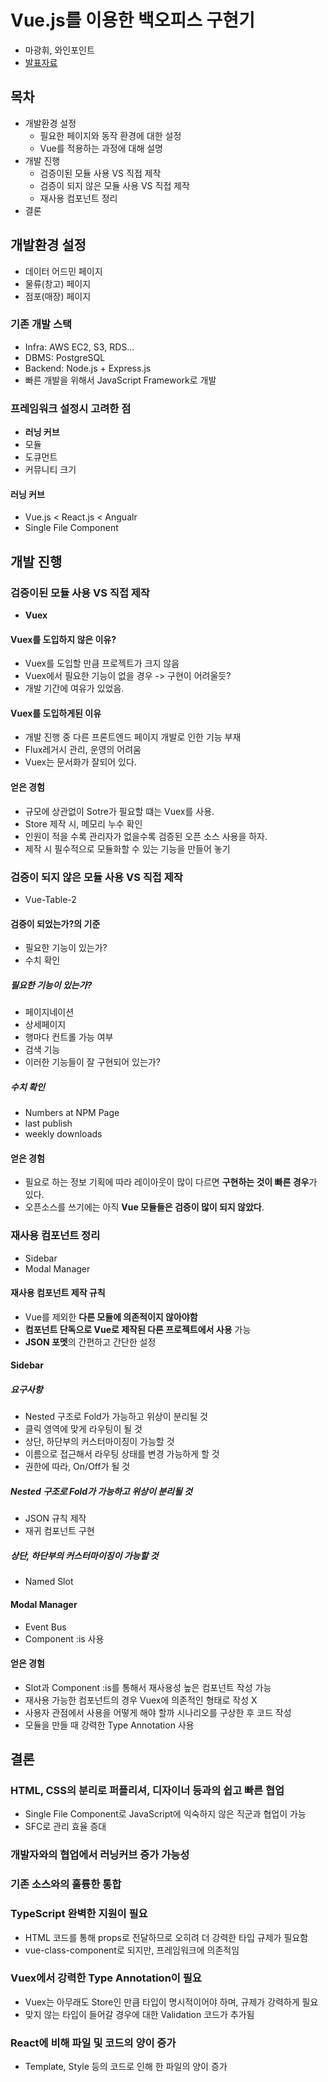 # Vue.js를 이용한 백오피스 구현기
- 마광휘, 와인포인트
- [발표자료](https://www.slideshare.net/gwangwhima/vuejs-125681294)

## 목차
- 개발환경 설정
  - 필요한 페이지와 동작 환경에 대한 설정
  - Vue를 적용하는 과정에 대해 설명
- 개발 진행
  - 검증이된 모듈 사용 VS 직접 제작
  - 검증이 되지 않은 모듈 사용 VS 직접 제작
  - 재사용 컴포넌트 정리
- 결론

## 개발환경 설정
- 데이터 어드민 페이지
- 물류(창고) 페이지
- 점포(매장) 페이지

### 기존 개발 스택
- Infra: AWS EC2, S3, RDS...
- DBMS: PostgreSQL
- Backend: Node.js + Express.js
- 빠른 개발을 위해서 JavaScript Framework로 개발

### 프레임워크 설정시 고려한 점
- **러닝 커브**
- 모듈
- 도큐먼트
- 커뮤니티 크기

#### 러닝 커브
- Vue.js < React.js < Angualr
- Single File Component

## 개발 진행

### 검증이된 모듈 사용 VS 직접 제작
- **Vuex**

#### Vuex를 도입하지 않은 이유?
- Vuex를 도입할 만큼 프로젝트가 크지 않음
- Vuex에서 필요한 기능이 없을 경우 -> 구현이 어려울듯?
- 개발 기간에 여유가 있었음.

#### Vuex를 도입하게된 이유
- 개발 진행 중 다른 프론트엔드 페이지 개발로 인한 기능 부재
- Flux레거시 관리, 운영의 어려움
- Vuex는 문서화가 잘되어 있다.

#### 얻은 경험
- 규모에 상관없이 Sotre가 필요할 떄는 Vuex를 사용.
- Store 제작 시, 메모리 누수 확인
- 인원이 적을 수록 관리자가 없을수록 검증된 오픈 소스 사용을 하자.
- 제작 시 필수적으로 모듈화할 수 있는 기능을 만들어 놓기

### 검증이 되지 않은 모듈 사용 VS 직접 제작
- Vue-Table-2

#### 검증이 되었는가?의 기준
- 필요한 기능이 있는가?
- 수치 확인

##### 필요한 기능이 있는가?
- 페이지네이션
- 상세페이지
- 행마다 컨트롤 가능 여부
- 검색 기능
- 이러한 기능들이 잘 구현되어 있는가?

##### 수치 확인
- Numbers at NPM Page
- last publish
- weekly downloads

#### 얻은 경험
- 필요로 하는 정보 기획에 따라 레이아웃이 많이 다르면 **구현하는 것이 빠른 경우**가 있다.
- 오픈소스를 쓰기에는 아직 **Vue 모듈들은 검증이 많이 되지 않았다**.

### 재사용 컴포넌트 정리
- Sidebar
- Modal Manager

#### 재사용 컴포넌트 제작 규칙
- Vue를 제외한 **다른 모듈에 의존적이지 않아야함**
- **컴포넌트 단독으로 Vue로 제작된 다른 프로젝트에서 사용** 가능
- **JSON 포멧**의 간편하고 간단한 설정

#### Sidebar

##### 요구사항
- Nested 구조로 Fold가 가능하고 위상이 분리될 것
- 클릭 영역에 맞게 라우팅이 될 것
- 상단, 하단부의 커스터마이징이 가능할 것
- 이름으로 접근해서 라우팅 상태를 변경 가능하게 할 것
- 권한에 따라, On/Off가 될 것

##### Nested 구조로 Fold가 가능하고 위상이 분리될 것
- JSON 규칙 제작
- 재귀 컴포넌트 구현

##### 상단, 하단부의 커스터마이징이 가능할 것
- Named Slot

#### Modal Manager
- Event Bus
- Component :is 사용

#### 얻은 경험
- Slot과 Component :is를 통해서 재사용성 높은 컴포넌트 작성 가능
- 재사용 가능한 컴포넌트의 경우 Vuex에 의존적인 형태로 작성 X
- 사용자 관점에서 사용을 어떻게 해야 할까 시나리오를 구상한 후 코드 작성
- 모듈을 만들 때 강력한 Type Annotation 사용

## 결론

### HTML, CSS의 분리로 퍼플리셔, 디자이너 등과의 쉽고 빠른 협업
- Single File Component로 JavaScript에 익숙하지 않은 직군과 협업이 가능
- SFC로 관리 효율 증대

### 개발자와의 협업에서 러닝커브 증가 가능성

### 기존 소스와의 훌륭한 통합

### TypeScript 완벽한 지원이 필요
- HTML 코드를 통해 props로 전달하므로 오히려 더 강력한 타입 규제가 필요함
- vue-class-component로 되지만, 프레임워크에 의존적임

### Vuex에서 강력한 Type Annotation이 필요
- Vuex는 아무래도 Store인 만큼 타입이 명시적이어야 하며, 규제가 강력하게 필요
- 맞지 않는 타입이 들어갈 경우에 대한 Validation 코드가 추가됨

### React에 비해 파일 및 코드의 양이 증가
- Template, Style 등의 코드로 인해 한 파일의 양이 증가
